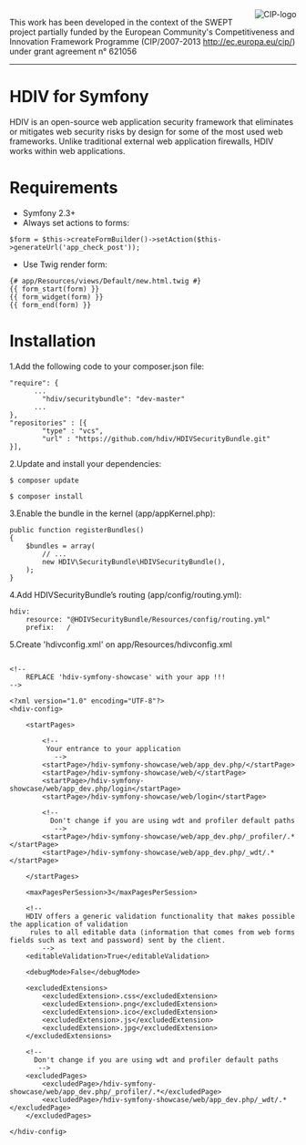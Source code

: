 <img src="http://www.hdiv.org/img/cip-logo.jpg" alt="CIP-logo" title="CIP-logo" align="right" />

This work has been developed in the context of the SWEPT project partially funded by the European Community's Competitiveness and Innovation Framework Programme (CIP/2007-2013 http://ec.europa.eu/cip/) under grant agreement n° 621056

-----


HDIV for Symfony
=====================

HDIV is an open-source web application security framework that eliminates or mitigates web security risks by design for some of the most used web frameworks. Unlike traditional external web application firewalls, HDIV works within web applications.

Requirements
=======

- Symfony 2.3+
- Always set actions to forms:

```
$form = $this->createFormBuilder()->setAction($this->generateUrl('app_check_post'));
```

- Use Twig render form:

```
{# app/Resources/views/Default/new.html.twig #}
{{ form_start(form) }}
{{ form_widget(form) }}
{{ form_end(form) }}
```


Installation
=======


1.Add the following code to your composer.json file:

```
"require": {
      ...
        "hdiv/securitybundle": "dev-master"
      ...
},
"repositories" : [{
        "type" : "vcs",
        "url" : "https://github.com/hdiv/HDIVSecurityBundle.git"
}],
```

2.Update and install your dependencies:

```
$ composer update
```

```
$ composer install
```

3.Enable the bundle in the kernel (app/appKernel.php):

```
public function registerBundles()
{
    $bundles = array(
        // ...
        new HDIV\SecurityBundle\HDIVSecurityBundle(),
    );
}
```

4.Add HDIVSecurityBundle’s routing (app/config/routing.yml):

```
hdiv:
    resource: "@HDIVSecurityBundle/Resources/config/routing.yml"
    prefix:   /
```

5.Create 'hdivconfig.xml' on app/Resources/hdivconfig.xml

```

<!--
    REPLACE 'hdiv-symfony-showcase' with your app !!!
-->

<?xml version="1.0" encoding="UTF-8"?>
<hdiv-config>

    <startPages>

        <!--
         Your entrance to your application
           -->
        <startPage>/hdiv-symfony-showcase/web/app_dev.php/</startPage>
        <startPage>/hdiv-symfony-showcase/web/</startPage>
        <startPage>/hdiv-symfony-showcase/web/app_dev.php/login</startPage>
        <startPage>/hdiv-symfony-showcase/web/login</startPage>

        <!--
          Don't change if you are using wdt and profiler default paths
           -->
        <startPage>/hdiv-symfony-showcase/web/app_dev.php/_profiler/.*</startPage>
        <startPage>/hdiv-symfony-showcase/web/app_dev.php/_wdt/.*</startPage>

    </startPages>

    <maxPagesPerSession>3</maxPagesPerSession>

    <!--
    HDIV offers a generic validation functionality that makes possible the application of validation
     rules to all editable data (information that comes from web forms fields such as text and password) sent by the client.
        -->
    <editableValidation>True</editableValidation>

    <debugMode>False</debugMode>

    <excludedExtensions>
        <excludedExtension>.css</excludedExtension>
        <excludedExtension>.png</excludedExtension>
        <excludedExtension>.ico</excludedExtension>
        <excludedExtension>.js</excludedExtension>
        <excludedExtension>.jpg</excludedExtension>
    </excludedExtensions>

    <!--
      Don't change if you are using wdt and profiler default paths
       -->
    <excludedPages>
        <excludedPage>/hdiv-symfony-showcase/web/app_dev.php/_profiler/.*</excludedPage>
        <excludedPage>/hdiv-symfony-showcase/web/app_dev.php/_wdt/.*</excludedPage>
    </excludedPages>

</hdiv-config>

```


